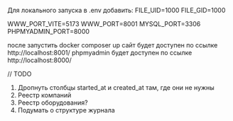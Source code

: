 Для локального запуска в .env  добавить:
FILE_UID=1000
FILE_GID=1000

WWW_PORT_VITE=5173
WWW_PORT=8001
MYSQL_PORT=3306
PHPMYADMIN_PORT=8000

после запустить docker composer up
сайт будет доступен по ссылке http://localhost:8001/
phpmyadmin будет доступен по ссылке http://localhost:8000/



// TODO 
1) Дропнуть столбцы started_at и created_at там, где они не нужны
2) Реестр компаний
3) Реестр оборудования?
4) Подумать о структуре журнала